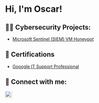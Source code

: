 <h1>Hi, I'm Oscar! 

<h2>👨‍💻 Cybersecurity Projects:</h2>

- [Microsoft Sentinel (SIEM) VM Honeypot](https://portal.azure.com/#blade/AppInsightsExtension/UsageNotebookBlade/ComponentId/%2Fsubscriptions%2F19cad24b-367d-43fd-8474-8599e701fe4b%2Fresourcegroups%2Fhoneypotlabs_group%2Fproviders%2Fmicrosoft.operationalinsights%2Fworkspaces%2Flaw-hihoney/ConfigurationId/%2Fsubscriptions%2F19cad24b-367d-43fd-8474-8599e701fe4b%2Fresourcegroups%2Fhoneypotlabs_group%2Fproviders%2Fmicrosoft.insights%2Fworkbooks%2F69dcb381-ff75-417e-a2ea-9e4c8b052d06/Type/sentinel/WorkbookTemplateName/failed%20RDP%20World%20Map)

<h2>📄 Certifications </h2>

- [Gooogle IT Support Professional](https://www.coursera.org/account/accomplishments/specialization/certificate/URPDEHQBY82B)

<h2> 🤳 Connect with me:</h2>

[<img align="left" alt="JoshMadakor | LinkedIn" width="22px" src="https://cdn.jsdelivr.net/npm/simple-icons@v3/icons/linkedin.svg" />][linkedin]

[linkedin]: https://www.linkedin.com/in/oscar-rodriguez-41872587/

<!--
**joshmadakor1/joshmadakor1** is a ✨ _special_ ✨ repository because its `README.md` (this file) appears on your GitHub profile.

Here are some ideas to get you started:

- 🔭 I’m currently working on ...
- 🌱 I’m currently learning ...
- 👯 I’m looking to collaborate on ...
- 🤔 I’m looking for help with ...
- 💬 Ask me about ...
- 📫 How to reach me: ...
- 😄 Pronouns: ...
- ⚡ Fun fact: ...
-->
